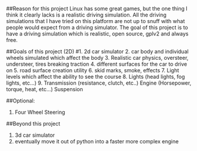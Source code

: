 ##Reason for this project
Linux has some great games, but the one thing I think it clearly lacks is a realistic driving simulation. All the driving simulations that I have tried on this platform are not up to snuff with what people would expect from a driving simulator. The goal of this project is to have a driving simulation which is realistic, open source, gplv2 and always free.

##Goals of this project (2D)
#1. 2d car simulator
2. car body and individual wheels simulated which affect the body
3. Realistic car physics, oversteer, understeer, tires breaking traction
4. different surfaces for the car to drive on 
5. road surface creation utility 
6. skid marks, smoke, effects
7. Light levels which affect the ability to see the course
8. Lights (head lights, fog lights, etc...)
9. Transmission (resistance, clutch, etc..) Engine (Horsepower, torque, heat, etc...) Suspension

##Optional:
1. Four Wheel Steering
 
##Beyond this project
1. 3d car simulator
2. eventually move it out of python into a faster more complex engine
